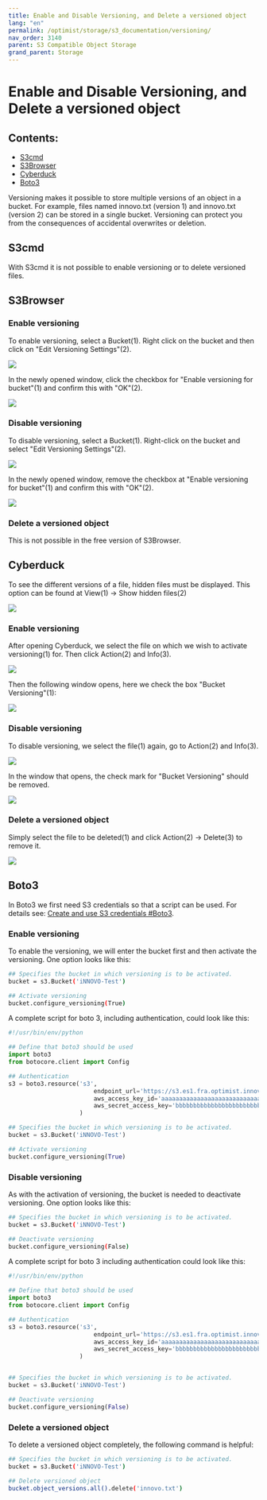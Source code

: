 ```yaml
---
title: Enable and Disable Versioning, and Delete a versioned object
lang: "en"
permalink: /optimist/storage/s3_documentation/versioning/
nav_order: 3140
parent: S3 Compatible Object Storage
grand_parent: Storage
---
```


# Enable and Disable Versioning, and Delete a versioned object

## Contents:

- [S3cmd](#s3cmd)
- [S3Browser](#s3browser)
- [Cyberduck](#cyberduck)
- [Boto3](#boto3)

Versioning makes it possible to store multiple versions of an object in a bucket.
For example, files named innovo.txt (version 1) and innovo.txt (version 2) can be stored in a single bucket.
Versioning can protect you from the consequences of accidental overwrites or deletion.

## S3cmd

With S3cmd it is not possible to enable versioning or to delete versioned files.

## S3Browser

### Enable versioning

To enable versioning, select a Bucket(1).
Right click on the bucket and then click on "Edit Versioning Settings"(2).

![](attachments/Versioning1.png)

In the newly opened window, click the checkbox for "Enable versioning for bucket"(1) and confirm this with "OK"(2).

![](attachments/Versioning2.png)

### Disable versioning

To disable versioning, select a Bucket(1).
Right-click on the bucket and select "Edit Versioning Settings"(2).

![](attachments/Versioning3.png)

In the newly opened window, remove the checkbox at "Enable versioning for bucket"(1) and confirm this with "OK"(2).

![](attachments/Versioning4.png)

### Delete a versioned object

This is not possible in the free version of S3Browser.

## Cyberduck

To see the different versions of a file, hidden files must be displayed.
This option can be found at View(1) → Show hidden files(2)

![](attachments/Versioning5.png)

### Enable versioning

After opening Cyberduck, we select the file on which we wish to activate versioning(1) for.
Then click Action(2) and Info(3).

![](attachments/Versioning6.png)

Then the following window opens, here we check the box "Bucket Versioning"(1):

![](attachments/Versioning7.png)

### Disable versioning

To disable versioning, we select the file(1) again, go to Action(2) and Info(3).

![](attachments/Versioning8.png)

In the window that opens, the check mark for "Bucket Versioning" should be removed.

![](attachments/Versioning9.png)

### Delete a versioned object

Simply select the file to be deleted(1) and click Action(2) → Delete(3) to remove it.

![](attachments/Versioning10.png)

## Boto3

In Boto3 we first need S3 credentials so that a script can be used. For details see: [Create and use S3 credentials #Boto3](/optimist/storage/s3_documentation/createanduses3credentials/#boto3).

### Enable versioning

To enable the versioning, we will enter the bucket first and then activate the versioning.
One option looks like this:

```bash
## Specifies the bucket in which versioning is to be activated.
bucket = s3.Bucket('iNNOVO-Test')

## Activate versioning
bucket.configure_versioning(True)
```

A complete script for boto 3, including authentication, could look like this:

```python
#!/usr/bin/env/python

## Define that boto3 should be used
import boto3
from botocore.client import Config

## Authentication
s3 = boto3.resource('s3',
                        endpoint_url='https://s3.es1.fra.optimist.innovo.cloud',
                        aws_access_key_id='aaaaaaaaaaaaaaaaaaaaaaaaaaaaaaaa',
                        aws_secret_access_key='bbbbbbbbbbbbbbbbbbbbbbbbbbbbbbbbbb',
                    )

## Specifies the bucket in which versioning is to be activated.
bucket = s3.Bucket('iNNOVO-Test')

## Activate versioning
bucket.configure_versioning(True)
```

### Disable versioning

As with the activation of versioning, the bucket is needed to deactivate versioning.
One option looks like this:

```bash
## Specifies the bucket in which versioning is to be activated.
bucket = s3.Bucket('iNNOVO-Test')

## Deactivate versioning
bucket.configure_versioning(False)
```

A complete script for boto 3 including authentication could look like this:

```python
#!/usr/bin/env/python

## Define that boto3 should be used
import boto3
from botocore.client import Config

## Authentication
s3 = boto3.resource('s3',
                        endpoint_url='https://s3.es1.fra.optimist.innovo.cloud',
                        aws_access_key_id='aaaaaaaaaaaaaaaaaaaaaaaaaaaaaaaa',
                        aws_secret_access_key='bbbbbbbbbbbbbbbbbbbbbbbbbbbbbbbbbb',
                    )


## Specifies the bucket in which versioning is to be activated.
bucket = s3.Bucket('iNNOVO-Test')

## Deactivate versioning
bucket.configure_versioning(False)
```

### Delete a versioned object

To delete a versioned object completely, the following command is helpful:

```bash
## Specifies the bucket in which versioning is to be activated.
bucket = s3.Bucket('iNNOVO-Test')

## Delete versioned object
bucket.object_versions.all().delete('innovo.txt')
```
